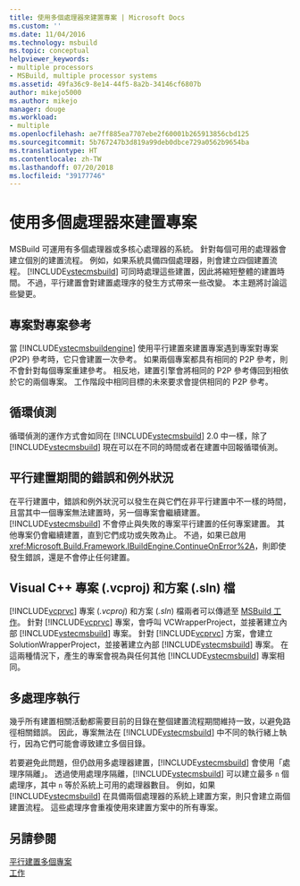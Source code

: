 ```yaml
---
title: 使用多個處理器來建置專案 | Microsoft Docs
ms.custom: ''
ms.date: 11/04/2016
ms.technology: msbuild
ms.topic: conceptual
helpviewer_keywords:
- multiple processors
- MSBuild, multiple processor systems
ms.assetid: 49fa36c9-8e14-44f5-8a2b-34146cf6807b
author: mikejo5000
ms.author: mikejo
manager: douge
ms.workload:
- multiple
ms.openlocfilehash: ae7ff885ea7707ebe2f60001b265913856cbd125
ms.sourcegitcommit: 5b767247b3d819a99deb0dbce729a0562b9654ba
ms.translationtype: HT
ms.contentlocale: zh-TW
ms.lasthandoff: 07/20/2018
ms.locfileid: "39177746"
---
```

# <a name="use-multiple-processors-to-build-projects"></a>使用多個處理器來建置專案
MSBuild 可運用有多個處理器或多核心處理器的系統。 針對每個可用的處理器會建立個別的建置流程。 例如，如果系統具備四個處理器，則會建立四個建置流程。 [!INCLUDE[vstecmsbuild](../extensibility/internals/includes/vstecmsbuild_md.md)] 可同時處理這些建置，因此將縮短整體的建置時間。 不過，平行建置會對建置處理序的發生方式帶來一些改變。 本主題將討論這些變更。  
  
## <a name="project-to-project-references"></a>專案對專案參考  
 當 [!INCLUDE[vstecmsbuildengine](../msbuild/includes/vstecmsbuildengine_md.md)] 使用平行建置來建置專案遇到專案對專案 (P2P) 參考時，它只會建置一次參考。 如果兩個專案都具有相同的 P2P 參考，則不會針對每個專案重建參考。 相反地，建置引擎會將相同的 P2P 參考傳回到相依於它的兩個專案。 工作階段中相同目標的未來要求會提供相同的 P2P 參考。  
  
## <a name="cycle-detection"></a>循環偵測  
 循環偵測的運作方式會如同在 [!INCLUDE[vstecmsbuild](../extensibility/internals/includes/vstecmsbuild_md.md)] 2.0 中一樣，除了 [!INCLUDE[vstecmsbuild](../extensibility/internals/includes/vstecmsbuild_md.md)] 現在可以在不同的時間或者在建置中回報循環偵測。  
  
## <a name="errors-and-exceptions-during-parallel-builds"></a>平行建置期間的錯誤和例外狀況  
 在平行建置中，錯誤和例外狀況可以發生在與它們在非平行建置中不一樣的時間，且當其中一個專案無法建置時，另一個專案會繼續建置。 [!INCLUDE[vstecmsbuild](../extensibility/internals/includes/vstecmsbuild_md.md)] 不會停止與失敗的專案平行建置的任何專案建置。 其他專案仍會繼續建置，直到它們成功或失敗為止。 不過，如果已啟用 <xref:Microsoft.Build.Framework.IBuildEngine.ContinueOnError%2A>，則即使發生錯誤，還是不會停止任何建置。  
  
## <a name="visual-c-project-vcproj-and-solution-sln-files"></a>Visual C++ 專案 (.vcproj) 和方案 (.sln) 檔  
 [!INCLUDE[vcprvc](../code-quality/includes/vcprvc_md.md)] 專案 (*.vcproj*) 和方案 (*.sln*) 檔兩者可以傳遞至 [MSBuild 工作](../msbuild/msbuild-task.md)。 針對 [!INCLUDE[vcprvc](../code-quality/includes/vcprvc_md.md)] 專案，會呼叫 VCWrapperProject，並接著建立內部 [!INCLUDE[vstecmsbuild](../extensibility/internals/includes/vstecmsbuild_md.md)] 專案。 針對 [!INCLUDE[vcprvc](../code-quality/includes/vcprvc_md.md)] 方案，會建立 SolutionWrapperProject，並接著建立內部 [!INCLUDE[vstecmsbuild](../extensibility/internals/includes/vstecmsbuild_md.md)] 專案。 在這兩種情況下，產生的專案會視為與任何其他 [!INCLUDE[vstecmsbuild](../extensibility/internals/includes/vstecmsbuild_md.md)] 專案相同。  
  
## <a name="multi-process-execution"></a>多處理序執行  
 幾乎所有建置相關活動都需要目前的目錄在整個建置流程期間維持一致，以避免路徑相關錯誤。 因此，專案無法在 [!INCLUDE[vstecmsbuild](../extensibility/internals/includes/vstecmsbuild_md.md)] 中不同的執行緒上執行，因為它們可能會導致建立多個目錄。  
  
 若要避免此問題，但仍啟用多處理器建置，[!INCLUDE[vstecmsbuild](../extensibility/internals/includes/vstecmsbuild_md.md)] 會使用「處理序隔離」。 透過使用處理序隔離，[!INCLUDE[vstecmsbuild](../extensibility/internals/includes/vstecmsbuild_md.md)] 可以建立最多 `n` 個處理序，其中 `n` 等於系統上可用的處理器數目。 例如，如果 [!INCLUDE[vstecmsbuild](../extensibility/internals/includes/vstecmsbuild_md.md)] 在具備兩個處理器的系統上建置方案，則只會建立兩個建置流程。 這些處理序會重複使用來建置方案中的所有專案。  
  
## <a name="see-also"></a>另請參閱  
 [平行建置多個專案](../msbuild/building-multiple-projects-in-parallel-with-msbuild.md)   
 [工作](../msbuild/msbuild-tasks.md)